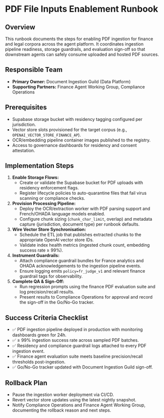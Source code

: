 # PDF File Inputs Enablement Runbook

## Overview
This runbook documents the steps for enabling PDF ingestion for finance and legal corpora across the agent platform. It coordinates ingestion pipeline readiness, storage guardrails, and evaluation sign-off so that downstream agents can safely consume uploaded and hosted PDF sources.

## Responsible Team
- **Primary Owner:** Document Ingestion Guild (Data Platform)
- **Supporting Partners:** Finance Agent Working Group, Compliance Operations

## Prerequisites
- Supabase storage bucket with residency tagging configured per jurisdiction.
- Vector store slots provisioned for the target corpus (e.g., `OPENAI_VECTOR_STORE_FINANCE_AP`).
- OCR/embedding pipeline container images published to the registry.
- Access to governance dashboards for residency and consent attestation.

## Implementation Steps
1. **Enable Storage Flows:**
   - Create or validate the Supabase bucket for PDF uploads with residency enforcement flags.
   - Register lifecycle policies to auto-quarantine files that fail virus scanning or compliance checks.
2. **Provision Processing Pipeline:**
   - Deploy the OCR/extraction worker with PDF parsing support and French/OHADA language models enabled.
   - Configure chunk sizing (`chunk_char_limit`, overlap) and metadata capture (jurisdiction, document type) per runbook defaults.
3. **Wire Vector Store Synchronisation:**
   - Schedule the ETL job that publishes extracted chunks to the appropriate OpenAI vector store IDs.
   - Validate index health metrics (ingested chunk count, embedding success rate ≥ 99%).
4. **Instrument Guardrails:**
   - Attach compliance guardrail bundles for France analytics and OHADA acknowledgements to the ingestion pipeline events.
   - Ensure logging emits `policy=fr_judge_v1` and relevant finance guardrail tags for observability.
5. **Complete QA & Sign-Off:**
   - Run regression prompts using the finance PDF evaluation suite and log precision/recall results.
   - Present results to Compliance Operations for approval and record the sign-off in the Go/No-Go tracker.

## Success Criteria Checklist
- ✅ PDF ingestion pipeline deployed in production with monitoring dashboards green for 24h.
- ✅ ≥ 99% ingestion success rate across sampled PDF batches.
- ✅ Residency and compliance guardrail logs attached to every PDF ingestion event.
- ✅ Finance agent evaluation suite meets baseline precision/recall thresholds post-ingestion.
- ✅ Go/No-Go tracker updated with Document Ingestion Guild sign-off.

## Rollback Plan
- Pause the ingestion worker deployment via CI/CD.
- Revert vector store updates using the latest nightly snapshot.
- Notify Compliance Operations and Finance Agent Working Group, documenting the rollback reason and next steps.
